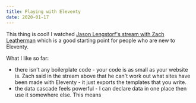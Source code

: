 ```yaml
---
title: Playing with Eleventy
date: 2020-01-17
---
```


This thing is cool! I watched [Jason Lengstorf's stream with Zach Leatherman](https://www.youtube.com/watch?v=j8mJrhhdHWc) which is a good starting point for people who are new to Eleventy.

What I like so far:

- there isn't any boilerplate code - your code is as small as your website is. Zach said in the stream above that he can't work out what sites have been made with Eleventy - it just exports the templates that you write.
- the data cascade feels powerful - I can declare data in one place then use it somewhere else. This means
